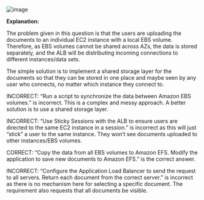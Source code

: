 ![image](https://user-images.githubusercontent.com/33947539/157835768-4c55186c-85d1-41ab-9850-f7e65d2e9ece.png)

**Explanation:**

The problem given in this question is that the users are uploading the documents to an individual EC2 instance with a local EBS volume. Therefore, as EBS volumes cannot be shared across AZs, the data is stored separately, and the ALB will be distributing incoming connections to different instances/data sets.

The simple solution is to implement a shared storage layer for the documents so that they can be stored in one place and maybe seen by any user who connects, no matter which instance they connect to.

INCORRECT: “Run a script to synchronize the data between Amazon EBS volumes.” is incorrect. This is a complex and messy approach. A better solution is to use a shared storage layer.

INCORRECT: “Use Sticky Sessions with the ALB to ensure users are directed to the same EC2 instance in a session.” is incorrect as this will just “stick” a user to the same instance. They won’t see documents uploaded to other instances/EBS volumes.

CORRECT: “Copy the data from all EBS volumes to Amazon EFS. Modify the application to save new documents to Amazon EFS.” is the correct answer.

INCORRECT: “Configure the Application Load Balancer to send the request to all servers. Return each document from the correct server.” is incorrect as there is no mechanism here for selecting a specific document. The requirement also requests that all documents be visible.


